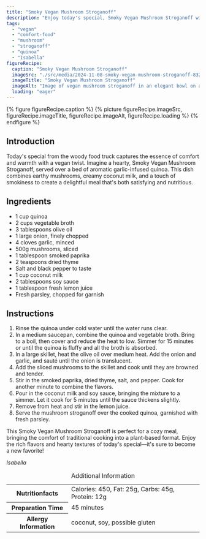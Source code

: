 ```yaml
---
title: "Smoky Vegan Mushroom Stroganoff"
description: "Enjoy today's special, Smoky Vegan Mushroom Stroganoff with garlic quinoa—a comforting, plant-based dish perfect for any meal."
tags:
  - "vegan"
  - "comfort-food"
  - "mushroom"
  - "stroganoff"
  - "quinoa"
  - "Isabella"
figureRecipe: 
  caption: "Smoky Vegan Mushroom Stroganoff"
  imageSrc: "./src/media/2024-11-08-smoky-vegan-mushroom-stroganoff-8329.png"
  imageTitle: "Smoky Vegan Mushroom Stroganoff"
  imageAlt: "Image of vegan mushroom stroganoff in an elegant bowl on a wooden table, with parsley garnish, in a warm, rustic setting."
  loading: "eager"
---
```


{% figure figureRecipe.caption %}
{% picture figureRecipe.imageSrc, figureRecipe.imageTitle, figureRecipe.imageAlt, figureRecipe.loading %}
{% endfigure %}

## Introduction

Today's special from the woody food truck captures the essence of comfort and warmth with a vegan twist. Imagine a hearty, Smoky Vegan Mushroom Stroganoff, served over a bed of aromatic garlic-infused quinoa. This dish combines earthy mushrooms, creamy coconut milk, and a touch of smokiness to create a delightful meal that's both satisfying and nutritious.

## Ingredients

- 1 cup quinoa
- 2 cups vegetable broth
- 3 tablespoons olive oil
- 1 large onion, finely chopped
- 4 cloves garlic, minced
- 500g mushrooms, sliced
- 1 tablespoon smoked paprika
- 2 teaspoons dried thyme
- Salt and black pepper to taste
- 1 cup coconut milk
- 2 tablespoons soy sauce
- 1 tablespoon fresh lemon juice
- Fresh parsley, chopped for garnish

## Instructions

1. Rinse the quinoa under cold water until the water runs clear.
2. In a medium saucepan, combine the quinoa and vegetable broth. Bring to a boil, then cover and reduce the heat to low. Simmer for 15 minutes or until the quinoa is fluffy and all the broth is absorbed.
3. In a large skillet, heat the olive oil over medium heat. Add the onion and garlic, and sauté until the onion is translucent.
4. Add the sliced mushrooms to the skillet and cook until they are browned and tender.
5. Stir in the smoked paprika, dried thyme, salt, and pepper. Cook for another minute to combine the flavors.
6. Pour in the coconut milk and soy sauce, bringing the mixture to a simmer. Let it cook for 5 minutes until the sauce thickens slightly.
7. Remove from heat and stir in the lemon juice.
8. Serve the mushroom stroganoff over the cooked quinoa, garnished with fresh parsley.

This Smoky Vegan Mushroom Stroganoff is perfect for a cozy meal, bringing the comfort of traditional cooking into a plant-based format. Enjoy the rich flavors and hearty textures of today's special—it's sure to become a new favorite!

*Isabella*

<table><caption class='sr-only'>Additional Information</caption><tr><th>Nutritionfacts</th><td>Calories: 450, Fat: 25g, Carbs: 45g, Protein: 12g&nbsp;</td></tr><tr><th>Preparation Time</th><td>45 minutes&nbsp;</td></tr><tr><th>Allergy Information</th><td>coconut, soy, possible gluten&nbsp;</td></tr></table>

